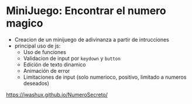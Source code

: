 <h1>MiniJuego: Encontrar el numero magico</h1>

- Creacion de un minijuego de adivinanza a partir de intrucciones
- principal uso de js:
    - Uso de funciones
    - Validacion de input por ```keydown``` y ```button```
    - Edición de texto dinamico
    - Animación de error
    - Limitaciones de input (solo numerioco, positivo, limitado a numeros deseados)

https://iwashux.github.io/NumeroSecreto/
